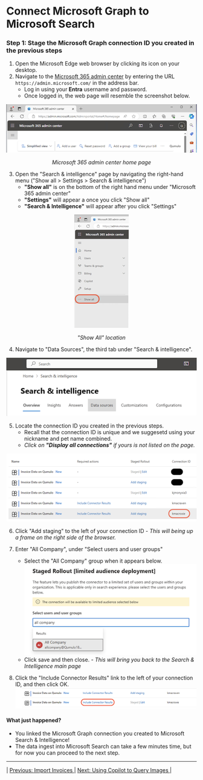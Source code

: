 # Connect Microsoft Graph to Microsoft Search

### Step 1: Stage the Microsoft Graph connection ID you created in the previous steps
1. Open the Microsoft Edge web browser by clicking its icon on your desktop.
2. Navigate to the [Microsoft 365 admin center](https://admin.microsoft.com/) by entering the URL `https://admin.microsoft.com/` in the address bar.
    - Log in using your **Entra** username and password.
    - Once logged in, the web page will resemble the screenshot below. <br>
    

<p align="center">
  <img src="https://github.com/Qumulo/QumuloCustomConnector/blob/main/workshop/images/ms365-admin-center.png?raw=true" alt="MS365 Admin Center">
</p>
<p align="center">
  <em>Microsoft 365 admin center home page</em>
</p>

3. Open the "Search & intelligence" page by navigating the right-hand menu ("Show all > Settings > Search & intelligence")
    - **"Show all"** is on the bottom of the right hand menu under "Microsoft 365 admin center"
    - **"Settings"** will appear a once you click "Show all"
    - **"Search & Intelligence"** will appear after you click "Settings"


<p align="center">
  <img src="https://github.com/Qumulo/QumuloCustomConnector/blob/main/workshop/images/ms365-adminctr-showall.png?raw=true" alt="Show All">
</p>
<p align="center">
  <em>"Show All" location</em>
</p>

4. Navigate to "Data Sources", the third tab under "Search & intelligence".

![enter image description here](https://github.com/Qumulo/QumuloCustomConnector/blob/main/workshop/images/ms365-search-intel-data-sources.png?raw=true)

5. Locate the connection ID you created in the previous steps.  
    - Recall that the connection ID is unique and we suggesetd using your nickname and pet name combined. 
    - *Click on **"Display all connections"** if yours is not listed on the page.*

![enter image description here](https://github.com/Qumulo/QumuloCustomConnector/blob/main/workshop/images/ms365-search-intel-find-conn.png?raw=true)

6. Click "Add staging" to the left of your connection ID
    *- This will being up a frame on the right side of the browser.* 

7. Enter "All Company", under "Select users and user groups"
   - Select the "All Company" group when it appears below. <br>
![enter image description here](https://github.com/Qumulo/QumuloCustomConnector/blob/main/workshop/images/ms365-search-intel-add-all-company.png?raw=true)
   - Click save and then close.
    *- This will bring you back to the Search & Intelligence main page*

8. Click the "Include Connector Results" link to the left of  your connection ID, and then click OK. <br>
![enter image description here](https://github.com/Qumulo/QumuloCustomConnector/blob/main/workshop/images/ms365-search-intel-include-conn-results.png?raw=true)

#### What just happened? 
- You linked the Microsoft Graph connection you created to Microsoft Search & Intelligence!
- The data ingest into Microsoft Search can take a few minutes time, but for now you can proceed to the next step.

---
| [Previous: Import Invoices ](qcc-workshop-import-invoices.md) | [Next: Using Copilot to Query Images ](qcc-workshop-connect-copilot.md) |  
